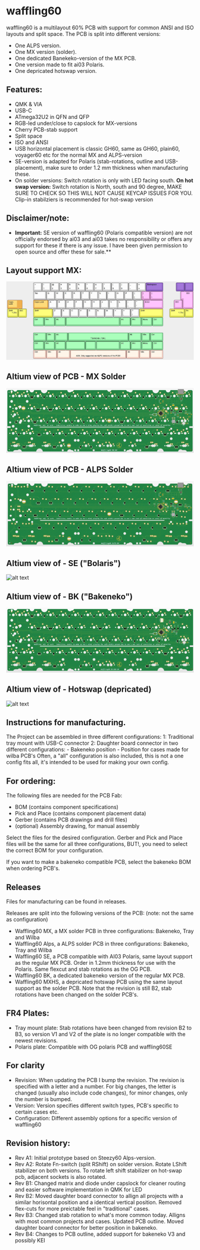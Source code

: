 # waffling60

waffling60 is a multilayout 60% PCB with support for common ANSI and ISO layouts and split space. The PCB is split into different versions:
- One ALPS version.
- One MX version (solder).
- One dedicated Banekeko-version of the MX PCB.
- One version made to fit ai03 Polaris.
- One depricated hotswap version.

## Features:
- QMK & VIA
- USB-C
- ATmega32U2 in QFN and QFP
- RGB-led under/close to capslock for MX-versions
- Cherry PCB-stab support
- Split space
- ISO and ANSI
- USB horizontal placement is classic GH60, same as GH60, plain60, voyager60 etc for the normal MX and ALPS-version
- SE-version is adapted for Polaris (stab-rotations, outline and USB-placement), make sure to order 1.2 mm thickness when manufacturing these. 
- On solder versions: Switch rotation is only with LED facing south. **On hot swap version:** Switch rotation is North, south and 90 degree, MAKE SURE TO CHECK SO THIS WILL NOT CAUSE KEYCAP ISSUES FOR YOU. Clip-in stabilziers is recommended for hot-swap version

## **Disclaimer/note:**
- **Important:** SE version of waffling60 (Polaris compatible version) are not officially endorsed by ai03 and ai03 takes no responsibility or offers any support for these if there is any issue. I have been given permission to open source and offer these for sale.**

## Layout support MX: 
![alt text](./readme-images/layout_support.jpg "Layout support")

## Altium view of PCB - MX Solder
![alt text](./readme-images/waffling60-MX_Rev_B4_Tray.jpg "PCB View - Rev A")

## Altium view of PCB - ALPS Solder
![alt text](./readme-images/waffling60-ALPS_Rev_B4_Tray.jpg "PCB View - Rev A")

## Altium view of - SE ("Bolaris")
![alt text](./readme-images/waffling60-SE_Rev_B2.jpg "PCB View - Rev A")

## Altium view of - BK ("Bakeneko")
![alt text](./readme-images/waffling60-BK_Rev_B4.jpg "PCB View - Rev A")

## Altium view of - Hotswap (depricated)
![alt text](./readme-images/waffling60-MXHS_Rev_B2.jpg "PCB View - Rev A")

## Instructions for manufacturing.

The Project can be assembled in three different configurations:
1: Traditional tray mount with USB-C connector
2: Daughter board connector in two different configurations:
	- Bakeneko position
	- Position for cases made for wilba PCB's
Often, a "all" configuration is also included, this is not a one config fits all, it's intended to be used for making your own config.

## For ordering:
The following files are needed for the PCB Fab:
- BOM (contains component specifications)
- Pick and Place (contains component placement data)
- Gerber (contains PCB drawings and drill files)
- (optional) Assembly drawing, for manual assembly

Select the files for the desired configuration. Gerber and Pick and Place files will be the same for all three configurations, BUT!, you need to select the correct BOM for your configuration.

If you want to make a bakeneko compatible PCB, select the bakeneko BOM when ordering PCB's.

## Releases
Files for manufacturing can be found in releases.

Releases are split into the following versions of the PCB: (note: not the same as configuration)
- Waffling60 MX, a MX solder PCB in three configurations: Bakeneko, Tray and Wilba
- Waffling60 Alps, a ALPS solder PCB in three configurations: Bakeneko, Tray and Wilba
- Waffling60 SE, a PCB compatible with AI03 Polaris, same layout support as the regular MX PCB. Order in 1.2mm thickness for use with the Polaris. Same flexcut and stab rotations as the OG PCB.
- Waffling60 BK, a dedicated bakeneko version of the regular MX PCB.
- Waffling60 MXHS, a depricated hotswap PCB using the same layout support as the solder PCB. Note that the revision is still B2, stab rotations have been changed on the solder PCB's.

## FR4 Plates:
- Tray mount plate: Stab rotations have been changed from revision B2 to B3, so version V1 and V2 of the plate is no longer compatible with the newest revisions.
- Polaris plate: Compatible with OG polaris PCB and waffling60SE

## For clarity
- Revision: When updating the PCB I bump the revision. The revision is specified with a letter and a number. For big changes, the letter is changed (usually also include code changes), for minor changes, only the number is bumped.
- Version: Version specifies different switch types, PCB's specific to certain cases etc.
- Configuration: Different assembly options for a specific version of waffling60 

## Revision history:
- Rev A1: Initial prototype based on Steezy60 Alps-version.
- Rev A2: Rotate Fn-switch (split RShift) on solder version. Rotate LShift stabilizer on both versions. To rotate left shift stabilizer on hot-swap pcb, adjacent sockets is also rotated.
- Rev B1: Changed matrix and diode under capslock for cleaner routing and easier software implementation in QMK for LED
- Rev B2: Moved daughter board connector to allign all projects with a similar horisontal position and a identical vertical position. Removed flex-cuts for more preictable feel in "traditional" cases.
- Rev B3: Changed stab rotation to what's more common today. Alligns with most common projects and cases. Updated PCB outline. Moved daughter board connector for better position in bakeneko.
- Rev B4: Changes to PCB outline, added support for bakeneko V3 and possibly KEI